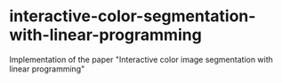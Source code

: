 # interactive-color-segmentation-with-linear-programming
Implementation of the paper "Interactive color image segmentation with linear programming"

